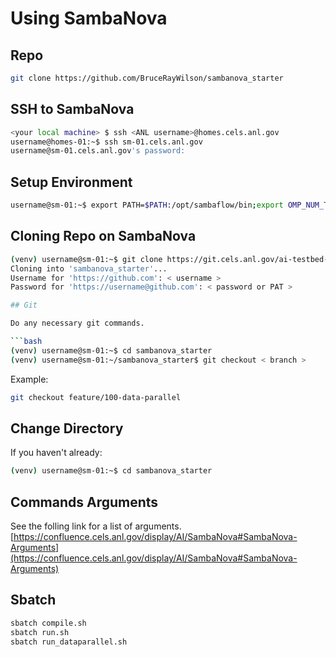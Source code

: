# Using SambaNova

## Repo

```bash
git clone https://github.com/BruceRayWilson/sambanova_starter
```

## SSH to SambaNova

```bash
<your local machine> $ ssh <ANL username>@homes.cels.anl.gov
username@homes-01:~$ ssh sm-01.cels.anl.gov
username@sm-01.cels.anl.gov's password:
```

## Setup Environment

```bash
username@sm-01:~$ export PATH=$PATH:/opt/sambaflow/bin;export OMP_NUM_THREADS=1;source /opt/sambaflow/venv/bin/activate
```

## Cloning Repo on SambaNova

```bash
(venv) username@sm-01:~$ git clone https://git.cels.anl.gov/ai-testbed-apps/sambanova/sambanova_starter.git
Cloning into 'sambanova_starter'...
Username for 'https://github.com': < username >
Password for 'https://username@github.com': < password or PAT >

## Git

Do any necessary git commands.

```bash
(venv) username@sm-01:~$ cd sambanova_starter
(venv) username@sm-01:~/sambanova_starter$ git checkout < branch >
```

Example:

```bash
git checkout feature/100-data-parallel
```

## Change Directory

If you haven't already:

```bash
(venv) username@sm-01:~$ cd sambanova_starter
```

## Commands Arguments

See the folling link for a list of arguments.
[https://confluence.cels.anl.gov/display/AI/SambaNova#SambaNova-Arguments](https://confluence.cels.anl.gov/display/AI/SambaNova#SambaNova-Arguments)

## Sbatch

```bash
sbatch compile.sh
sbatch run.sh
sbatch run_dataparallel.sh
```
